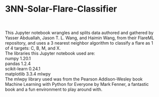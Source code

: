 # 3NN-Solar-Flare-Classifier
</br>
</br>
This Jupyter notebook wrangles and splits data authored and gathered by Yasser Abduallah, Jason T. L. Wang, and Haimin Wang, from their FlareML repository, and uses a 3 nearest neighbor algorithm to classify a flare as 1 of 4 targets: C, B, M, and X.
</br>
The libraries this Jupyter notebook used are:</br>
numpy         1.20.1</br>
pandas        1.2.4</br>
scikit-learn  0.24.1</br>
matplotlib    3.3.4
mlwpy
</br>
The mlwpy library used was from the Pearson Addison-Wesley book Machine Learning with Python for Everyone by Mark Fenner, a fantastic book and a fun environment to play around with. 
